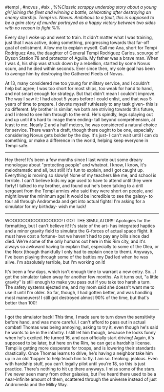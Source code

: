 #tempi , #novus , #six , 
%%*Classic scrappy underdog story about a young girl joining the fleet and winning a battle, celebrating after destroying an enemy starship. Tempi vs. Novus. Ambitious to a fault, this is supposed to be a grim story of murder portrayed as a happy victory between two sides with no reason to fight.*%%

Every day I woke up and went to train. It didn't matter what I was training, just that I was active, doing something, progressing towards that far-off goal of enlistment. Allow me to explain myself. Call me Ana, short for Tempi Rodriguez Ana, the daughter of General Tempi Rodriguez Carlos, scourge of Dyson Station 78 and protector of Aguila. My father was a brave man. When I was 4, his ship was struck down by a rebellion, started by some Novus scum, and he died within seconds. Ever since then, my sole goal has been to avenge him by destroying the Gathered Fleets of Novus.

At 13, many considered me too young for military service, and I couldn't help but agree; I was too short for most ships, too weak for hand to hand, and not smart enough for strategy. But that didn't mean I couldn't improve. The way I saw it: I had about 5 years before I could enlist, and that was 5 years of time to prepare. I devote myself ruthlessly to any task given- this is no different. My brother is similar, we both are striving towards this future, and I intend to see him through to the end. He's spindly, legs splaying out and up until it's hard to image them ending- tall beyond comprehension, at least to me. Nearly 2 and a half meters, he was considered a natural choice for service. There wasn't a draft, though there ought to be one, especially considering Novus gets bolder by the day. It's just- I can't wait until I can do something, or make a difference in the world, helping keep everyone in Tempi safe. 

***

Hey there! It's been a few months since I last wrote out some dreary monologue about "protecting people" and whatnot. I know, I know, it's melodramatic and all, but still! It's fun to explain, and I got caught up. Everything is moving so slowly! None of my teachers like me, and school is terrible. I can't believe kids my age used to have to attend until they were forty! 
I talked to my brother, and found out he's been talking to a drill sergeant from the Tempi armies who said they were short on people, and might lower the minimum age! It would be incredible to see the galaxy- to tour all through Andromeda and get into actual fights! I'm asking for a simulator for my birthday- wish me luck!

***

WOOOOOOOOOOOOOOOO! I GOT THE SIMULATOR!!! Apologies for the formatting, but I can't believe it! It's state of the art- has integrated haptics and a minor gravity field to simulate the G-forces of actual space flight. It must have cost a fortune- but we haven't had to pay any bills since dad died. We're some of the only humans out here in this Rim city, and it's always so awkward having to explain that, especially to some of the Olea, or the Norx (though thankfully I only had to explain once to them). Anyways, I've been playing through some of the battles my Dad led when he was alive. I'm absolutely terrible, but I'm working on it!

It's been a few days, which isn't enough time to warrant a new entry. So... I got the simulator taken away for another few months. As it turns out, "a little gravity" is still enough to make you pass out if you take too harsh a turn. The safety systems ejected me, and my mom said she doesn't want me to use it until I'm older. So far, though, I had gotten better, and was handling most maneuvers! I still got destroyed almost 90% of the time, but that's better than 100! 

***

I got the simulator back! This time, I made sure to turn down the sensitivity before hand, and was more careful. I can't afford to pass out in actual combat! Thomas was being annoying, asking to try it, even though he's said he wants to be in the infantry. I still let him though, because he looks funny when he's excited. He turned 16, and can officially start driving! Again, it's supposed to be later, but here on the Rim, he can get a hardship license. Tempi is getting more desperate for troops, and is lowering their standards drastically. Once Thomas learns to drive, he's having a neighbor take him up in an old 'hopper to help teach him to fly. I am so. freaking. jealous. Even with hardship stuff, you can't legally pilot until you're 18, so this is just practice. There's nothing to hit up there anyways. I miss some of the stars. I've never seen many from other galaxies, but I've heard there used to be a near-infinite amount of them, scattered through the universe instead of just Andromeda and the Milky Way.